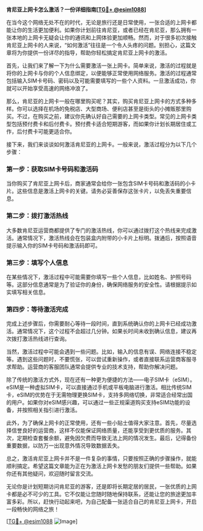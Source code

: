 **肯尼亚上网卡怎么激活？一份详细指南[[TG💪+ @esim1088](https://t.me/s/esim1088)]**

在当今这个网络无处不在的时代，无论是旅行还是日常使用，一张合适的上网卡都能让你的生活更加便利。如果你计划前往肯尼亚，或者已经在肯尼亚，那么拥有一张本地的上网卡无疑会让你的通讯和上网体验更加顺畅。然而，对于很多初次接触肯尼亚上网卡的人来说，“如何激活”往往是一个令人头疼的问题。别担心，这篇文章将为你提供一份详尽的指导，帮助你轻松搞定肯尼亚上网卡的激活。

首先，让我们来了解一下为什么需要激活一张上网卡。简单来说，激活的过程就是将你的上网卡与你的个人信息绑定，以便能够正常使用网络服务。激活的过程通常包括输入SIM卡号码、密码以及可能需要填写的一些个人资料。一旦激活成功，你就可以开始享受高速的网络冲浪了。

那么，肯尼亚的上网卡一般在哪里购买呢？其实，购买肯尼亚上网卡的方式多种多样。你可以选择在机场的免税店、大型商场、便利店甚至是街头的小摊贩那里购买。不过，在购买之前，建议你先确认好自己需要的上网卡类型。常见的上网卡类型包括预付费卡和后付费卡。预付费卡适合短期游客，而如果你计划长期居住或工作，后付费卡可能更适合你。

接下来，我们来谈谈如何激活肯尼亚的上网卡。一般来说，激活过程分为以下几个步骤：

### 第一步：获取SIM卡号码和激活码

当你购买了肯尼亚上网卡后，商家通常会给你一张包含SIM卡号码和激活码的小卡片。这些信息是激活上网卡的关键。请务必妥善保存这张卡片，以免丢失重要信息。

### 第二步：拨打激活热线

大多数肯尼亚运营商都提供了专门的激活热线，你可以通过拨打这个热线来完成激活。通常情况下，激活热线会在包装盒内附带的小卡片上标明。拨通后，按照语音提示输入你的SIM卡号码和激活码即可。

### 第三步：填写个人信息

在某些情况下，激活过程中可能需要你填写一些个人信息，比如姓名、护照号码等。这部分信息通常是为了验证你的身份，确保网络服务的安全性。请根据提示如实填写相关信息。

### 第四步：等待激活完成

完成上述步骤后，你需要耐心等待一段时间，直到系统确认你的上网卡已经成功激活。通常情况下，这个过程不会超过几分钟。如果长时间未收到确认信息，建议再次拨打激活热线进行查询。

当然，激活过程中可能会遇到一些问题。比如，输入的信息有误、网络连接不稳定等。遇到这些问题时，不要慌张，可以尝试重新操作，或者直接联系运营商客服寻求帮助。运营商的客服团队通常会提供专业的技术支持，帮助你解决问题。

除了传统的激活方式外，现在还有一种更为便捷的方法——电子SIM卡（eSIM）。eSIM是一种虚拟SIM卡，可以直接通过手机或平板电脑进行激活。相比传统SIM卡，eSIM的优势在于无需物理更换SIM卡，支持多网络切换，非常适合经常出国的用户。如果你对eSIM感兴趣，可以通过一些正规渠道购买支持eSIM功能的设备，并按照相关指引进行激活。

此外，为了确保上网卡的正常使用，还有一些小贴士值得大家注意。首先，尽量选择信誉良好的运营商，这样不仅能保证网络质量，还能享受到更优质的服务。其次，定期检查套餐余额，避免因欠费而导致无法上网的情况发生。最后，记得备份重要数据，以防万一出现意外情况导致数据丢失。

总之，激活肯尼亚上网卡并不是一件复杂的事情，只要按照正确的步骤操作，就能顺利搞定。希望这篇文章能为正在为激活上网卡发愁的朋友们提供一些帮助。如果你还有其他疑问，欢迎随时留言交流。

无论你是计划短期访问肯尼亚的游客，还是即将长期定居的居民，一张优质的上网卡都是必不可少的工具。它不仅能让您随时随地保持联系，还能让您的旅途更加丰富多彩。所以，赶快行动起来吧，为自己配备一张适合自己的肯尼亚上网卡，开启一段畅快的网络之旅！

[[TG💪+ @esim1088](https://t.me/s/esim1088) ![Image](https://i.postimg.cc/4NQfJmqS/Snipaste-2025-05-13-00-14-12.png)]